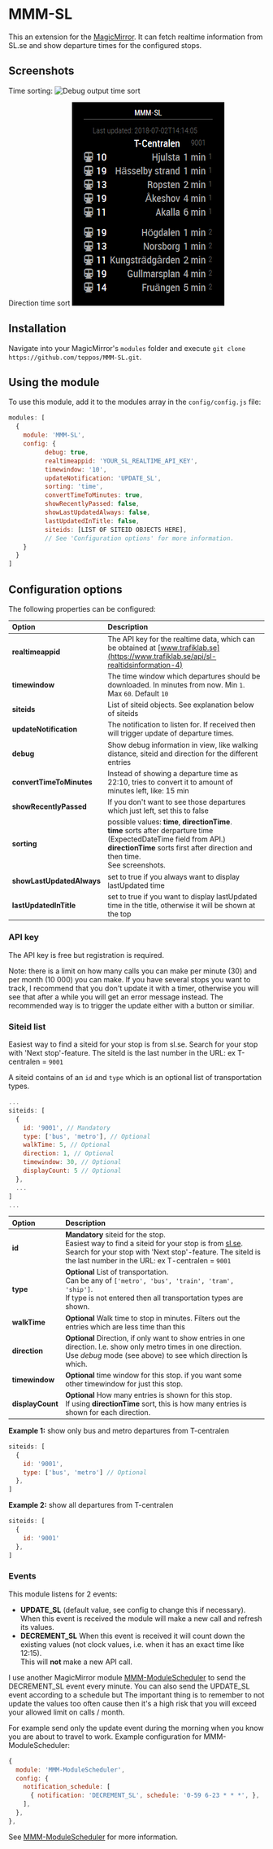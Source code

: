 # MMM-SL
This an extension for the [MagicMirror](https://github.com/MichMich/MagicMirror). It can fetch realtime information from SL.se and show departure times for the configured stops.

## Screenshots
Time sorting:
![Debug output time sort](/img/debug_time_sort?raw=true 'debug time sort')

Direction time sort
![Debug output directionTime sort](/img/debug_directiontime_sort.png?raw=true 'debug output direction sort')


## Installation
Navigate into your MagicMirror's `modules` folder and execute `git clone https://github.com/teppos/MMM-SL.git`.


## Using the module

To use this module, add it to the modules array in the `config/config.js` file:
```javascript
modules: [
  {
    module: 'MMM-SL',
    config: {
          debug: true,
          realtimeappid: 'YOUR_SL_REALTIME_API_KEY',
          timewindow: '10',
          updateNotification: 'UPDATE_SL',
          sorting: 'time',
          convertTimeToMinutes: true,
          showRecentlyPassed: false,
          showLastUpdatedAlways: false,
          lastUpdatedInTitle: false,
          siteids: [LIST OF SITEID OBJECTS HERE],
          // See 'Configuration options' for more information.
    }
  }
]
```

## Configuration options

The following properties can be configured:

| Option                 | Description                                         |
|:-----------------------|:----------------------------------------------------|
| **realtimeappid**      | The API key for the realtime data, which can be obtained at  [www.trafiklab.se](https://www.trafiklab.se/api/sl-realtidsinformation-4) |
| **timewindow**         | The time window which departures should be downloaded. In minutes from now. Min `1`. Max `60`. Default `10` |
| **siteids**            | List of siteid objects. See explanation below of siteids |
| **updateNotification** | The notification to listen for. If received then will trigger update of departure times. |
| **debug** | Show debug information in view, like walking distance, siteid and direction for the different entries |
| **convertTimeToMinutes** | Instead of showing a departure time as 22:10, tries to convert it to amount of minutes left, like: 15 min |
| **showRecentlyPassed** | If you don't want to see those departures which just left, set this to false |
| **sorting** | possible values: **time**, **directionTime**. <br/> **time** sorts after derparture time (ExpectedDateTime field from API.)<br/> **directionTime** sorts first after direction and then time. <br/> See screenshots. |
| **showLastUpdatedAlways** | set to true if you always want to display lastUpdated time |
| **lastUpdatedInTitle** | set to true if you want to display lastUpdated time in the title, otherwise it will be shown at the top |



### API key

The API key is free but registration is required.

Note: there is a limit on how many calls you can make per minute (30) and per month (10 000) you can make. If you have several stops you want to track, I recommend that you don't update it with a timer, otherwise you will see that after a while you will get an error message instead. The recommended way is to trigger the update either with a button or similiar.

### Siteid list

Easiest way to find a siteid for your stop is from sl.se. Search for your stop with 'Next stop'-feature. The siteId is the last number in the URL: ex T-centralen = `9001`

A siteid contains of an `id` and `type` which is an optional list of transportation types.

```javascript
...
siteids: [
  {
    id: '9001', // Mandatory
    type: ['bus', 'metro'], // Optional
    walkTime: 5, // Optional
    direction: 1, // Optional
    timewindow: 30, // Optional
    displayCount: 5 // Optional
  },
  ...
]
...
```

| Option                 | Description                                         |
|:-----------------------|:----------------------------------------------------|
| **id** | **Mandatory** siteid for the stop. <br/> Easiest way to find a siteid for your stop is from [sl.se](https://sl.se). Search for your stop with 'Next stop'-feature. The siteId is the last number in the URL: ex T-centralen = `9001`|
| **type** | **Optional** List of transportation. <br/> Can be any of `['metro', 'bus', 'train', 'tram', 'ship']`. <br/> If type is not entered then all transportation types are shown. |
| **walkTime** | **Optional**  Walk time to stop in minutes. Filters out the entries which are less time than this |
| **direction** | **Optional** Direction, if only want to show entries in one direction. I.e. show only metro times in one direction. <br/> Use *debug* mode (see above) to see which direction îs which. |
| **timewindow** | **Optional** time window for this stop. if you want some other timewindow for just this stop. |
| **displayCount** | **Optional** How many entries is shown for this stop. <br/>If using **directionTime** sort, this is how many entries is shown for each direction. |

  **Example 1:** show only bus and metro departures from T-centralen

```javascript
siteids: [
  {
    id: '9001',
    type: ['bus', 'metro'] // Optional
  },
]
```

  **Example 2:** show all departures from T-centralen

```javascript
siteids: [
  {
    id: '9001'
  },
]
```
### Events

This module listens for 2 events:
* **UPDATE_SL** (default value, see config to change this if necessary). <br/> When this event is received the module will make a new call and refresh its values.
* **DECREMENT_SL** When this event is received it will count down the existing values (not clock values, i.e. when it has an exact time like 12:15). <br/> This will **not** make a new API call.

I use another MagicMirror module [MMM-ModuleScheduler](https://github.com/ianperrin/MMM-ModuleScheduler) to send the DECREMENT_SL event every minute.
You can also send the UPDATE_SL event according to a schedule but The important thing is to remember to not update the values too often cause then it's a high risk that you will exceed your allowed limit on calls / month.

For example send only the update event during the morning when you know you are about to travel to work.
Example configuration for MMM-ModuleScheduler:

```javascript
{
  module: 'MMM-ModuleScheduler',
  config: {
    notification_schedule: [
      { notification: 'DECREMENT_SL', schedule: '0-59 6-23 * * *', },
    ],
  },
},
```
See [MMM-ModuleScheduler](https://github.com/ianperrin/MMM-ModuleScheduler) for more information.

